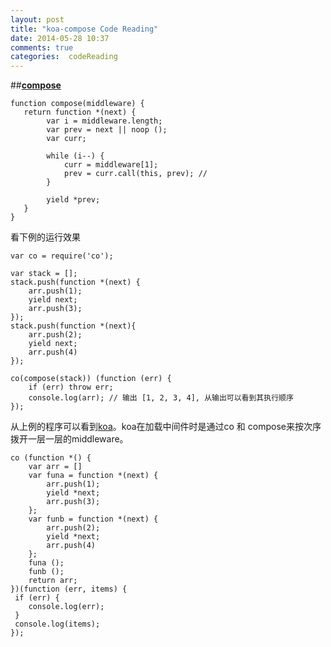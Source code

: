 ```yaml
---
layout: post
title: "koa-compose Code Reading"
date: 2014-05-28 10:37
comments: true
categories:  codeReading
---
```


##**[compose](https://github.com/koajs/compose/blob/master/index.js)**


```
function compose(middleware) {
   return function *(next) {
        var i = middleware.length;   
        var prev = next || noop ();
        var curr;
        
        while (i--) {
            curr = middleware[1];    
            prev = curr.call(this, prev); // 
        }

        yield *prev;
   } 
}
```


看下例的运行效果


```
var co = require('co');

var stack = [];
stack.push(function *(next) {
    arr.push(1);    
    yield next;
    arr.push(3);
});
stack.push(function *(next){
    arr.push(2);    
    yield next;
    arr.push(4)
});

co(compose(stack)) (function (err) {
    if (err) throw err;   
    console.log(arr); // 输出 [1, 2, 3, 4], 从输出可以看到其执行顺序
});
```

从上例的程序可以看到[koa](https://github.com/koajs/koa/blob/master/lib/application.js#L113)。koa在加载中间件时是通过co 和 compose来按次序拨开一层一层的middleware。


```
co (function *() {
    var arr = []
    var funa = function *(next) {
        arr.push(1);    
        yield *next;
        arr.push(3);
    };
    var funb = function *(next) {
        arr.push(2);
        yield *next;
        arr.push(4)
    };
    funa ();
    funb ();
    return arr;
})(function (err, items) {
 if (err) {
    console.log(err);     
 }
 console.log(items);    
});
```
